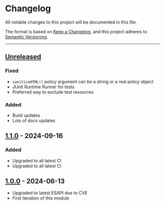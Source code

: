 # Changelog

All notable changes to this project will be documented in this file.

The format is based on [Keep a Changelog](https://keepachangelog.com/en/1.0.0/),
and this project adheres to [Semantic Versioning](https://semver.org/spec/v2.0.0.html).

* * *

## [Unreleased]

### Fixed

- `sanitizeHTML()` policy argument can be a string or a real policy object
- JUnit Runtime Runner for tests
- Preferred way to exclude test resources

### Added

- Build updates
- Lots of docs updates

## [1.1.0] - 2024-09-16

### Added

- Upgraded to all latest CI
- Upgraded to all latest CI

## [1.0.0] - 2024-06-13

- Upgraded to latest ESAPI due to CVE
- First iteration of this module

[Unreleased]: https://github.com/ortus-boxlang/bx-esapi/compare/v1.1.0...HEAD

[1.1.0]: https://github.com/ortus-boxlang/bx-esapi/compare/v1.0.0...v1.1.0


[1.0.0]: https://github.com/ortus-boxlang/bx-esapi/compare/251f3772e721f1f7aea3f7d2e2da602b8af97a40...v1.0.0
